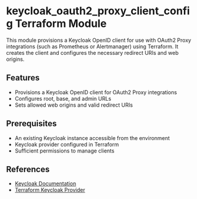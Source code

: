 # keycloak_oauth2_proxy_client_config Terraform Module

This module provisions a Keycloak OpenID client for use with OAuth2 Proxy integrations (such as Prometheus or Alertmanager) using Terraform. It creates the client and configures the necessary redirect URIs and web origins.

## Features

- Provisions a Keycloak OpenID client for OAuth2 Proxy integrations
- Configures root, base, and admin URLs
- Sets allowed web origins and valid redirect URIs

## Prerequisites

- An existing Keycloak instance accessible from the environment
- Keycloak provider configured in Terraform
- Sufficient permissions to manage clients

## References

- [Keycloak Documentation](https://www.keycloak.org/docs/latest/)
- [Terraform Keycloak Provider](https://registry.terraform.io/providers/keycloak/keycloak/latest/docs) 